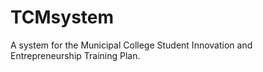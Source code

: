 # TCMsystem
A system for the Municipal College Student Innovation and Entrepreneurship Training Plan.


